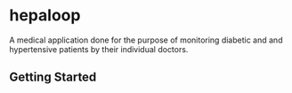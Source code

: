 # hepaloop

A medical application done for the purpose of monitoring diabetic and and hypertensive patients by their individual doctors.

## Getting Started

